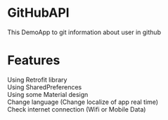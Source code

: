 # GitHubAPI
This DemoApp to git information about user in github

# Features
Using Retrofit library <br>
Using SharedPreferences <br>
Using some Material design <br>
Change language (Change localize of app real time) <br>
Check internet connection (Wifi or Mobile Data)
